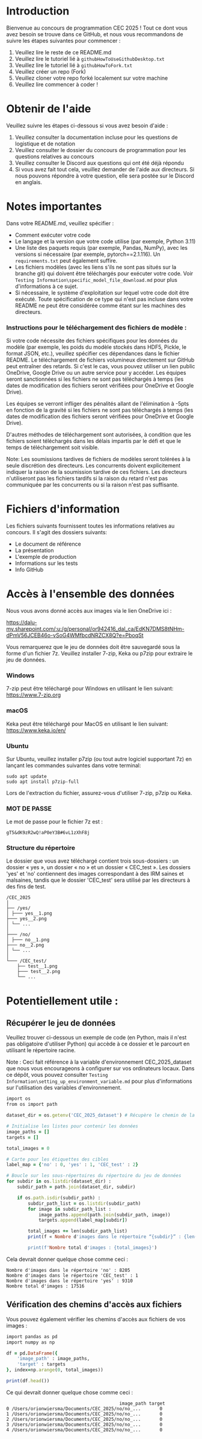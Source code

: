 # Introduction
Bienvenue au concours de programmation CEC 2025 ! Tout ce dont vous avez besoin se trouve dans ce GitHub, et nous vous recommandons de suivre les étapes suivantes pour commencer :

1. Veuillez lire le reste de ce README.md
2. Veuillez lire le tutoriel lié à `githubHowToUseGithubDesktop.txt`
3. Veuillez lire le tutoriel lié à `githubHowToFork.txt`
4. Veuillez créer un repo (Fork)
5. Veuillez cloner votre repo forké localement sur votre machine
6. Veuillez lire commencer à coder !

# Obtenir de l'aide
Veuillez suivre les étapes ci-dessous si vous avez besoin d'aide :

1. Veuillez consulter la documentation incluse pour les questions de logistique et de notation
2. Veuillez consulter le dossier du concours de programmation pour les questions relatives au concours
3. Veuillez consulter le Discord aux questions qui ont été déjà répondu
4. Si vous avez fait tout cela, veuillez demander de l'aide aux directeurs. Si nous pouvons répondre à votre question, elle sera postée sur le Discord en anglais.

# Notes importantes
Dans votre README.md, veuillez spécifier :

- Comment exécuter votre code
- Le langage et la version que votre code utilise (par exemple, Python 3.11)
- Une liste des paquets requis (par exemple, Pandas, NumPy), avec les versions si nécessaire (par exemple, pytorch==2.1.116). Un `requirements.txt` peut également suffire.
- Les fichiers modèles (avec les liens s'ils ne sont pas situés sur la branche git) qui doivent être téléchargés pour exécuter votre code. Voir ``Testing Information\specific_model_file_download.md`` pour plus d'informations à ce sujet.
- Si nécessaire, le système d'exploitation sur lequel votre code doit être exécuté. Toute spécification de ce type qui n'est pas incluse dans votre README ne peut être considérée comme étant sur les machines des directeurs.

### Instructions pour le téléchargement des fichiers de modèle :

Si votre code nécessite des fichiers spécifiques pour les données du modèle (par exemple, les poids du modèle stockés dans HDF5, Pickle, le format JSON, etc.), veuillez spécifier ces dépendances dans le fichier README. Le téléchargement de fichiers volumineux directement sur GitHub peut entraîner des retards. Si c'est le cas, vous pouvez utiliser un lien public OneDrive, Google Drive ou un autre service pour y accéder. Les équipes seront sanctionnées si les fichiers ne sont pas téléchargés à temps (les dates de modification des fichiers seront vérifiées pour OneDrive et Google Drive). 

Les équipes se verront infliger des pénalités allant de l'élimination à -5pts en fonction de la gravité si les fichiers ne sont pas téléchargés à temps (les dates de modification des fichiers seront vérifiées pour OneDrive et Google Drive). 

D'autres méthodes de téléchargement sont autorisées, à condition que les fichiers soient téléchargés dans les délais impartis par le défi et que le temps de téléchargement soit visible.

Note: Les soumissions tardives de fichiers de modèles seront tolérées à la seule discrétion des directeurs. Les concurrents doivent explicitement indiquer la raison de la soumission tardive de ces fichiers. Les directeurs n'utiliseront pas les fichiers tardifs si la raison du retard n'est pas communiquée par les concurrents ou si la raison n'est pas suffisante.


# Fichiers d'information
Les fichiers suivants fournissent toutes les informations relatives au concours. Il s'agit des dossiers suivants:
- Le document de référence
- La présentation
- L'exemple de production
- Informations sur les tests
- Info GitHub

# Accès à l'ensemble des données
Nous vous avons donné accès aux images via le lien OneDrive ici :

https://dalu-my.sharepoint.com/:u:/g/personal/or942416_dal_ca/EdKN7DMS8tNHm-dPmV56JCEB46o-vSoG4WMfbcdNRZCX8Q?e=PboqSt

Vous remarquerez que le jeu de données doit être sauvegardé sous la forme d'un fichier 7z. Veuillez installer 7-zip, Keka ou p7zip pour extraire le jeu de données.

### Windows
7-zip peut être téléchargé pour Windows en utilisant le lien suivant:
https://www.7-zip.org

### macOS
Keka peut être téléchargé pour MacOS en utilisant le lien suivant:
https://www.keka.io/en/

### Ubuntu
Sur Ubuntu, veuillez installer p7zip (ou tout autre logiciel supportant 7z) en lançant les commandes suivantes dans votre terminal:
```
sudo apt update
sudo apt install p7zip-full
```


Lors de l'extraction du fichier, assurez-vous d'utiliser 7-zip, p7zip ou Keka.

### MOT DE PASSE

Le mot de passe pour le fichier 7z est :

```
gT5&dK9zR2wQ!aP0eY3B#6vL1zXhF8j
```

### Structure du répertoire

Le dossier que vous avez téléchargé contient trois sous-dossiers : un dossier « yes », un dossier « no » et un dossier « CEC_test ». Les dossiers 'yes' et 'no' contiennent des images correspondant à des IRM saines et malsaines, tandis que le dossier 'CEC_test' sera utilisé par les directeurs à des fins de test.
```
/CEC_2025
│
├── /yes/
│ ├─── yes__1.png
├─── yes__2.png
│ └── ...
│
├─── /no/
│ ├─── no__1.png
├─── no__2.png
│ └── ...
│
└─── /CEC_test/
    ├── test__1.png
    ├─── test__2.png
    └── ...
```

# Potentiellement utile :

## Récupérer le jeu de données
Veuillez trouver ci-dessous un exemple de code (en Python, mais il n'est pas obligatoire d'utiliser Python) qui accède à ce dossier et le parcourt en utilisant le répertoire racine. 

Note : Ceci fait référence à la variable d'environnement CEC_2025_dataset que nous vous encourageons à configurer sur vos ordinateurs locaux. Dans ce dépôt, vous pouvez consulter ``Testing Information\setting_up_environment_variable.md`` pour plus d'informations sur l'utilisation des variables d'environnement. 

```Ruby
import os
from os import path

dataset_dir = os.getenv('CEC_2025_dataset') # Récupère le chemin de la variable d'environnement

# Initialise les listes pour contenir les données
image_paths = []
targets = []

total_images = 0

# Carte pour les étiquettes des cibles
label_map = {'no' : 0, 'yes' : 1, 'CEC_test' : 2} 

# Boucle sur les sous-répertoires du répertoire du jeu de données
for subdir in os.listdir(dataset_dir) :
    subdir_path = path.join(dataset_dir, subdir)

    if os.path.isdir(subdir_path) :
        subdir_path_list = os.listdir(subdir_path)
        for image in subdir_path_list :
            image_paths.append(path.join(subdir_path, image))
            targets.append(label_map[subdir])

        total_images += len(subdir_path_list)
        print(f « Nombre d'images dans le répertoire “{subdir}” : {len(subdir_path_list)}")

        print(f'Nombre total d'images : {total_images}')
```
Cela devrait donner quelque chose comme ceci :

```
Nombre d'images dans le répertoire 'no' : 8205
Nombre d'images dans le répertoire 'CEC_test' : 1
Nombre d'images dans le répertoire 'yes' : 9310
Nombre total d'images : 17516
```
## Vérification des chemins d'accès aux fichiers
Vous pouvez également vérifier les chemins d'accès aux fichiers de vos images :
```Ruby
import pandas as pd
import numpy as np

df = pd.DataFrame({
    'image_path' : image_paths,
    'target' : targets
}, index=np.arange(0, total_images))

print(df.head())
```
Ce qui devrait donner quelque chose comme ceci :
```
                                          image_path target
0 /Users/orionwiersma/Documents/CEC_2025/no/no_...       0
1 /Users/orionwiersma/Documents/CEC_2025/no/no_...       0
2 /Users/orionwiersma/Documents/CEC_2025/no/no_...       0
3 /Users/orionwiersma/Documents/CEC_2025/no/no_...       0
4 /Users/orionwiersma/Documents/CEC_2025/no/no_...       0
```
